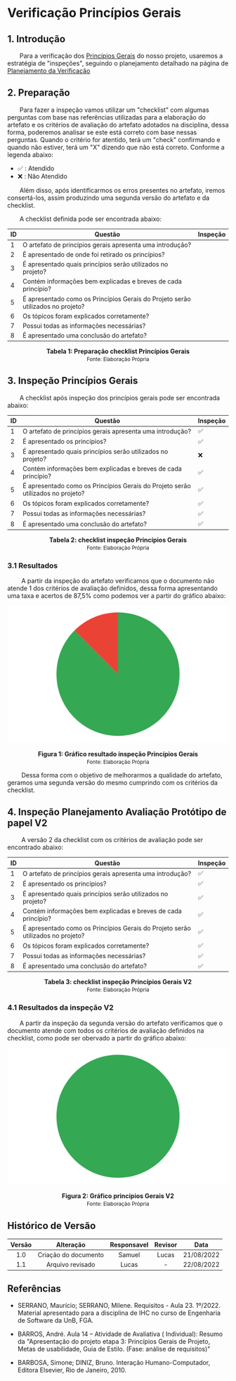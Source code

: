 # Verificação Princípios Gerais

## 1. Introdução

&emsp;&emsp;Para a verificação dos [Princípios Gerais](../analiseRequisitos/principiosGerais.md) do nosso projeto, usaremos a estratégia de "inspeções", seguindo o planejamento detalhado na página de [Planejamento da Verificação](../verificacao/planejamento.md)

## 2. Preparação

&emsp;&emsp;Para fazer a inspeção vamos utilizar um "checklist" com algumas perguntas com base nas referências utilizadas para a elaboração do artefato e os critérios de avaliação do artefato adotados na disciplina, dessa forma, poderemos analisar se este está correto com base nessas perguntas. Quando o critério for atentido, terá um "check" confirmando e quando não estiver, terá um "X" dizendo que não está correto. Conforme a legenda abaixo:

- ✅ : Atendido
- ❌ : Não Atendido

&emsp;&emsp;Além disso, após identificarmos os erros presentes no artefato, iremos consertá-los, assim produzindo uma segunda versão do artefato e da checklist.

&emsp;&emsp;A checklist definida pode ser encontrada abaixo:

<center>

|ID|Questão| Inspeção |
|-----------|-------------|-------------|
| 1 | O artefato de princípios gerais apresenta uma introdução? | |
| 2 | É apresentado de onde foi retirado os princípios? ||
| 3 | É apresentado quais princípios serão utilizados no projeto? ||
| 4 | Contém informações bem explicadas e breves de cada princípio? ||
| 5 |  É apresentado como os Princípios Gerais do Projeto serão utilizados no projeto?||
| 6 | Os tópicos foram explicados corretamente? ||
| 7 | Possui todas as informações necessárias? ||
| 8 | É apresentado uma conclusão do artefato? ||


</center>

<figcaption align='center'>
    <b>Tabela 1: Preparação checklist Princípios Gerais </b>
    <br><small> Fonte: Elaboração Própria </small>
</figcaption>


## 3. Inspeção Princípios Gerais
&emsp;&emsp;A checklist após inspeção dos princípios gerais pode ser encontrada abaixo:

<center>

|ID|Questão| Inspeção |
|-----------|-------------|-------------|
| 1 | O artefato de princípios gerais apresenta uma introdução? |✅ |
| 2 | É apresentado os princípios? |✅|
| 3 | É apresentado quais princípios serão utilizados no projeto? |❌|
| 4 | Contém informações bem explicadas e breves de cada princípio? |✅|
| 5 |  É apresentado como os Princípios Gerais do Projeto serão utilizados no projeto?|✅|
| 6 | Os tópicos foram explicados corretamente? |✅|
| 7 | Possui todas as informações necessárias? |✅|
| 8 | É apresentado uma conclusão do artefato? |✅|



</center>

<figcaption align='center'>
    <b>Tabela 2: checklist inspeção Princípios Gerais </b>
    <br><small> Fonte: Elaboração Própria</small>
</figcaption>

### 3.1 Resultados
&emsp;&emsp; A partir da inspeção do artefato verificamos que o documento não atende 1 dos critérios de avaliação definidos, dessa forma apresentando uma taxa e acertos de 87,5% como podemos ver a partir do gráfico abaixo:

<center>

![Grafico](../assets/graficosVericicacao/../../../site/assets/graficosVerificacao/principios.png)

</center>

<figcaption align='center'>
    <b>Figura 1: Gráfico resultado inspeção Princípios Gerais </b>
    <br><small> Fonte: Elaboração Própria </small>
</figcaption>

&emsp;&emsp; Dessa forma com o objetivo de melhorarmos a qualidade do artefato, geramos uma segunda versão do mesmo cumprindo com os critérios da checklist.

## 4. Inspeção Planejamento Avaliação Protótipo de papel V2
&emsp;&emsp; A versão 2 da checklist com os critérios de avaliação pode ser encontrado abaixo: 

<center>

|ID|Questão| Inspeção |
|-----------|-------------|-------------|
| 1 | O artefato de princípios gerais apresenta uma introdução? |✅ |
| 2 | É apresentado os princípios? |✅|
| 3 | É apresentado quais princípios serão utilizados no projeto? |✅|
| 4 | Contém informações bem explicadas e breves de cada princípio? |✅|
| 5 |  É apresentado como os Princípios Gerais do Projeto serão utilizados no projeto?|✅|
| 6 | Os tópicos foram explicados corretamente? |✅|
| 7 | Possui todas as informações necessárias? |✅|
| 8 | É apresentado uma conclusão do artefato? |✅|



</center>

<figcaption align='center'>
    <b>Tabela 3: checklist inspeção Princípios Gerais V2 </b>
    <br><small> Fonte: Elaboração Própria</small>
</figcaption>

### 4.1 Resultados da inspeção V2
&emsp;&emsp;A partir da inspeção da segunda versão do artefato verificamos que o documento atende com todos os critérios de avaliação definidos na checklist, como pode ser obervado a partir do gráfico abaixo:

<center>

![Grafico](../assets/graficosVerificacao/../../../site/assets/graficosVerificacao/principiosV2.png)

</center>

<figcaption align='center'>
    <b>Figura 2: Gráfico principios Gerais V2 </b>
    <br><small> Fonte: Elaboração Própria </small>
</figcaption>

## Histórico de Versão 

|    Versão    | Alteração| Responsavel        | Revisor     | Data
| :--------: | :----: | :------------------: | :-------------: |:----:|
| 1.0| Criação do documento | Samuel | Lucas | 21/08/2022 |
| 1.1| Arquivo revisado| Lucas | - | 22/08/2022 |
## Referências

- SERRANO, Maurício; SERRANO, Milene. Requisitos - Aula 23. 1º/2022. Material apresentado para a disciplina de IHC no curso de Engenharia de Software da UnB, FGA.

- BARROS, André. Aula 14 – Atividade de Avaliativa ( Individual): Resumo da "Apresentação do projeto etapa 3: Princípios Gerais de Projeto, Metas de usabilidade, Guia de Estilo. (Fase: análise de requisitos)"

- BARBOSA, Simone; DINIZ, Bruno. Interação Humano-Computador, Editora Elsevier, Rio de Janeiro, 2010.
